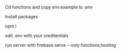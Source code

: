 Cd functions and copy env.example to .env

Install packages 

npm i 

edit .env with your creditentials 

run server with firebase serve --only functions,hosting 

